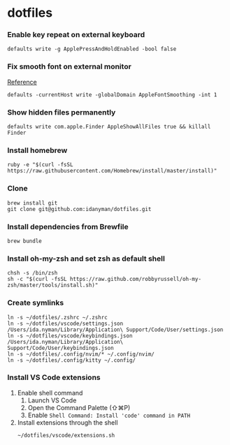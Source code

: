 # dotfiles

### Enable key repeat on external keyboard
````
defaults write -g ApplePressAndHoldEnabled -bool false
````

### Fix smooth font on external monitor
[Reference](http://hints.macworld.com/article.php?story=20090828224632809)
```
defaults -currentHost write -globalDomain AppleFontSmoothing -int 1
```

### Show hidden files permanently
```
defaults write com.apple.Finder AppleShowAllFiles true && killall Finder
```

### Install homebrew
```
ruby -e "$(curl -fsSL https://raw.githubusercontent.com/Homebrew/install/master/install)"
```

### Clone

```
brew install git
git clone git@github.com:idanyman/dotfiles.git
```

### Install dependencies from Brewfile

```
brew bundle
```

### Install oh-my-zsh and set zsh as default shell
```
chsh -s /bin/zsh
sh -c "$(curl -fsSL https://raw.github.com/robbyrussell/oh-my-zsh/master/tools/install.sh)"
```

### Create symlinks

```
ln -s ~/dotfiles/.zshrc ~/.zshrc
ln -s ~/dotfiles/vscode/settings.json /Users/ida.nyman/Library/Application\ Support/Code/User/settings.json
ln -s ~/dotfiles/vscode/keybindings.json /Users/ida.nyman/Library/Application\ Support/Code/User/keybindings.json
ln -s ~/dotfiles/.config/nvim/* ~/.config/nvim/
ln -s ~/dotfiles/.config/kitty ~/.config/
```

### Install VS Code extensions

1. Enable shell command
    1. Launch VS Code
    2. Open the Command Palette (⇧⌘P)
    3. Enable `Shell Command: Install 'code' command in PATH`
2. Install extensions through the shell
    ```
    ~/dotfiles/vscode/extensions.sh
    ```
